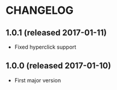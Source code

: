 # CHANGELOG

## 1.0.1 (released 2017-01-11)

- Fixed hyperclick support

## 1.0.0 (released 2017-01-10)

- First major version

